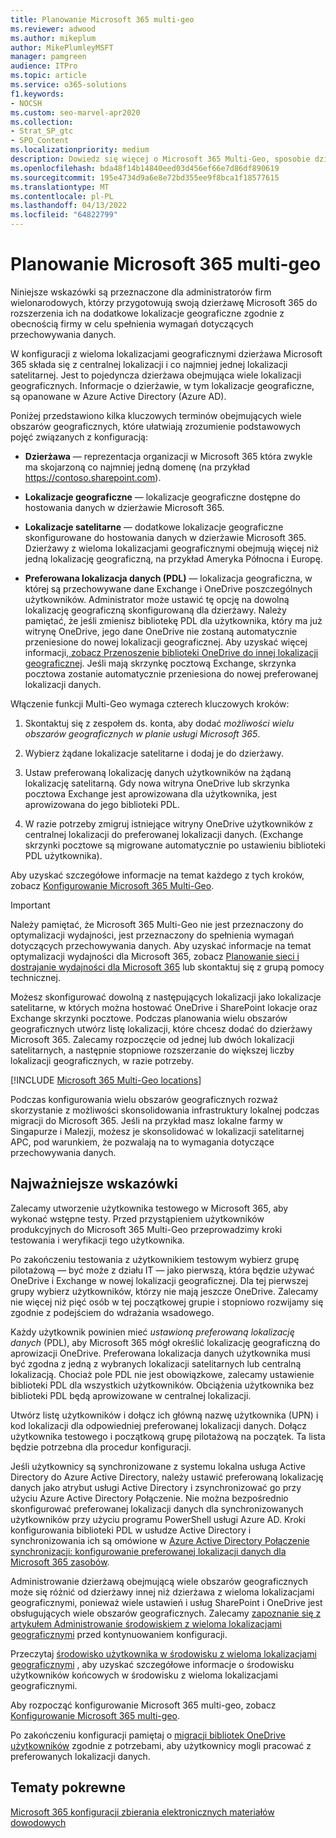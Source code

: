 ```yaml
---
title: Planowanie Microsoft 365 multi-geo
ms.reviewer: adwood
ms.author: mikeplum
author: MikePlumleyMSFT
manager: pamgreen
audience: ITPro
ms.topic: article
ms.service: o365-solutions
f1.keywords:
- NOCSH
ms.custom: seo-marvel-apr2020
ms.collection:
- Strat_SP_gtc
- SPO_Content
ms.localizationpriority: medium
description: Dowiedz się więcej o Microsoft 365 Multi-Geo, sposobie działania wielu obszarów geograficznych i o tym, jakie lokalizacje geograficzne są dostępne dla magazynu danych.
ms.openlocfilehash: bda48f14b14840eed03d456ef66e7d86df890619
ms.sourcegitcommit: 195e4734d9a6e8e72bd355ee9f8bca1f18577615
ms.translationtype: MT
ms.contentlocale: pl-PL
ms.lasthandoff: 04/13/2022
ms.locfileid: "64822799"
---
```

# <a name="plan-for-microsoft-365-multi-geo"></a>Planowanie Microsoft 365 multi-geo

Niniejsze wskazówki są przeznaczone dla administratorów firm wielonarodowych, którzy przygotowują swoją dzierżawę Microsoft 365 do rozszerzenia ich na dodatkowe lokalizacje geograficzne zgodnie z obecnością firmy w celu spełnienia wymagań dotyczących przechowywania danych.

W konfiguracji z wieloma lokalizacjami geograficznymi dzierżawa Microsoft 365 składa się z centralnej lokalizacji i co najmniej jednej lokalizacji satelitarnej. Jest to pojedyncza dzierżawa obejmująca wiele lokalizacji geograficznych. Informacje o dzierżawie, w tym lokalizacje geograficzne, są opanowane w Azure Active Directory (Azure AD).

Poniżej przedstawiono kilka kluczowych terminów obejmujących wiele obszarów geograficznych, które ułatwiają zrozumienie podstawowych pojęć związanych z konfiguracją:

- **Dzierżawa** — reprezentacja organizacji w Microsoft 365 która zwykle ma skojarzoną co najmniej jedną domenę (na przykład https://contoso.sharepoint.com).

- **Lokalizacje geograficzne** — lokalizacje geograficzne dostępne do hostowania danych w dzierżawie Microsoft 365.

- **Lokalizacje satelitarne** — dodatkowe lokalizacje geograficzne skonfigurowane do hostowania danych w dzierżawie Microsoft 365. Dzierżawy z wieloma lokalizacjami geograficznymi obejmują więcej niż jedną lokalizację geograficzną, na przykład Ameryka Północna i Europę.

- **Preferowana lokalizacja danych (PDL)** — lokalizacja geograficzna, w której są przechowywane dane Exchange i OneDrive poszczególnych użytkowników. Administrator może ustawić tę opcję na dowolną lokalizację geograficzną skonfigurowaną dla dzierżawy. Należy pamiętać, że jeśli zmienisz bibliotekę PDL dla użytkownika, który ma już witrynę OneDrive, jego dane OneDrive nie zostaną automatycznie przeniesione do nowej lokalizacji geograficznej. Aby uzyskać więcej informacji[, zobacz Przenoszenie biblioteki OneDrive do innej lokalizacji geograficznej](move-onedrive-between-geo-locations.md). Jeśli mają skrzynkę pocztową Exchange, skrzynka pocztowa zostanie automatycznie przeniesiona do nowej preferowanej lokalizacji danych.

Włączenie funkcji Multi-Geo wymaga czterech kluczowych kroków:

1. Skontaktuj się z zespołem ds. konta, aby dodać _możliwości wielu obszarów geograficznych w planie usługi Microsoft 365_.

2. Wybierz żądane lokalizacje satelitarne i dodaj je do dzierżawy.

3. Ustaw preferowaną lokalizację danych użytkowników na żądaną lokalizację satelitarną. Gdy nowa witryna OneDrive lub skrzynka pocztowa Exchange jest aprowizowana dla użytkownika, jest aprowizowana do jego biblioteki PDL.

4. W razie potrzeby zmigruj istniejące witryny OneDrive użytkowników z centralnej lokalizacji do preferowanej lokalizacji danych. (Exchange skrzynki pocztowe są migrowane automatycznie po ustawieniu biblioteki PDL użytkownika).

Aby uzyskać szczegółowe informacje na temat każdego z tych kroków, zobacz [Konfigurowanie Microsoft 365 Multi-Geo](multi-geo-tenant-configuration.md).

> [!IMPORTANT]
> Należy pamiętać, że Microsoft 365 Multi-Geo nie jest przeznaczony do optymalizacji wydajności, jest przeznaczony do spełnienia wymagań dotyczących przechowywania danych. Aby uzyskać informacje na temat optymalizacji wydajności dla Microsoft 365, zobacz [Planowanie sieci i dostrajanie wydajności dla Microsoft 365](https://support.office.com/article/e5f1228c-da3c-4654-bf16-d163daee8848) lub skontaktuj się z grupą pomocy technicznej.

Możesz skonfigurować dowolną z następujących lokalizacji jako lokalizacje satelitarne, w których można hostować OneDrive i SharePoint lokacje oraz Exchange skrzynki pocztowe. Podczas planowania wielu obszarów geograficznych utwórz listę lokalizacji, które chcesz dodać do dzierżawy Microsoft 365. Zalecamy rozpoczęcie od jednej lub dwóch lokalizacji satelitarnych, a następnie stopniowe rozszerzanie do większej liczby lokalizacji geograficznych, w razie potrzeby.

[!INCLUDE [Microsoft 365 Multi-Geo locations](../includes/microsoft-365-multi-geo-locations.md)]

Podczas konfigurowania wielu obszarów geograficznych rozważ skorzystanie z możliwości skonsolidowania infrastruktury lokalnej podczas migracji do Microsoft 365. Jeśli na przykład masz lokalne farmy w Singapurze i Malezji, możesz je skonsolidować w lokalizacji satelitarnej APC, pod warunkiem, że pozwalają na to wymagania dotyczące przechowywania danych.

## <a name="best-practices"></a>Najważniejsze wskazówki

Zalecamy utworzenie użytkownika testowego w Microsoft 365, aby wykonać wstępne testy. Przed przystąpieniem użytkowników produkcyjnych do Microsoft 365 Multi-Geo przeprowadzimy kroki testowania i weryfikacji tego użytkownika.

Po zakończeniu testowania z użytkownikiem testowym wybierz grupę pilotażową — być może z działu IT — jako pierwszą, która będzie używać OneDrive i Exchange w nowej lokalizacji geograficznej. Dla tej pierwszej grupy wybierz użytkowników, którzy nie mają jeszcze OneDrive. Zalecamy nie więcej niż pięć osób w tej początkowej grupie i stopniowo rozwijamy się zgodnie z podejściem do wdrażania wsadowego.

Każdy użytkownik powinien mieć *ustawioną preferowaną lokalizację danych* (PDL), aby Microsoft 365 mógł określić lokalizację geograficzną do aprowizacji OneDrive. Preferowana lokalizacja danych użytkownika musi być zgodna z jedną z wybranych lokalizacji satelitarnych lub centralną lokalizacją. Chociaż pole PDL nie jest obowiązkowe, zalecamy ustawienie biblioteki PDL dla wszystkich użytkowników. Obciążenia użytkownika bez biblioteki PDL będą aprowizowane w centralnej lokalizacji.

Utwórz listę użytkowników i dołącz ich główną nazwę użytkownika (UPN) i kod lokalizacji dla odpowiedniej preferowanej lokalizacji danych. Dołącz użytkownika testowego i początkową grupę pilotażową na początek. Ta lista będzie potrzebna dla procedur konfiguracji.

Jeśli użytkownicy są synchronizowane z systemu lokalna usługa Active Directory do Azure Active Directory, należy ustawić preferowaną lokalizację danych jako atrybut usługi Active Directory i zsynchronizować go przy użyciu Azure Active Directory Połączenie. Nie można bezpośrednio skonfigurować preferowanej lokalizacji danych dla synchronizowanych użytkowników przy użyciu programu PowerShell usługi Azure AD. Kroki konfigurowania biblioteki PDL w usłudze Active Directory i synchronizowania ich są omówione w [Azure Active Directory Połączenie synchronizacji: konfigurowanie preferowanej lokalizacji danych dla Microsoft 365 zasobów](/azure/active-directory/connect/active-directory-aadconnectsync-feature-preferreddatalocation).

Administrowanie dzierżawą obejmującą wiele obszarów geograficznych może się różnić od dzierżawy innej niż dzierżawa z wieloma lokalizacjami geograficznymi, ponieważ wiele ustawień i usług SharePoint i OneDrive jest obsługujących wiele obszarów geograficznych. Zalecamy [zapoznanie się z artykułem Administrowanie środowiskiem z wieloma lokalizacjami geograficznymi](administering-a-multi-geo-environment.md) przed kontynuowaniem konfiguracji.

Przeczytaj [środowisko użytkownika w środowisku z wieloma lokalizacjami geograficznymi](multi-geo-user-experience.md) , aby uzyskać szczegółowe informacje o środowisku użytkowników końcowych w środowisku z wieloma lokalizacjami geograficznymi.

Aby rozpocząć konfigurowanie Microsoft 365 multi-geo, zobacz [Konfigurowanie Microsoft 365 multi-geo](multi-geo-tenant-configuration.md).

Po zakończeniu konfiguracji pamiętaj o [migracji bibliotek OneDrive użytkowników](move-onedrive-between-geo-locations.md) zgodnie z potrzebami, aby użytkownicy mogli pracować z preferowanych lokalizacji danych.

## <a name="related-topics"></a>Tematy pokrewne

[Microsoft 365 konfiguracji zbierania elektronicznych materiałów dowodowych](./multi-geo-ediscovery-configuration.md)
